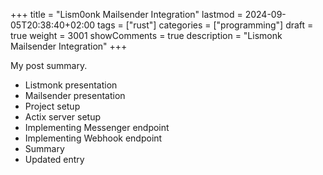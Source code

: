 +++
title = "Lism0onk Mailsender Integration"
lastmod = 2024-09-05T20:38:40+02:00
tags = ["rust"]
categories = ["programming"]
draft = true
weight = 3001
showComments = true
description = "Lismonk Mailsender Integration"
+++

My post summary.

<!--more-->

-   Listmonk presentation
-   Mailsender presentation
-   Project setup
-   Actix server setup
-   Implementing Messenger endpoint
-   Implementing Webhook endpoint
-   Summary
-   Updated entry
